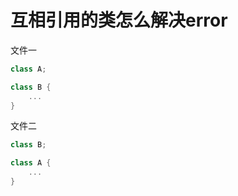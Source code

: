 # 互相引用的类怎么解决error

文件一
```cpp
class A;

class B {
    ...
}
```

文件二
```cpp
class B;

class A {
    ...
}
```